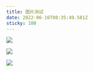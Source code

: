 ```yaml
---
title: 图片测试
date: 2022-06-16T08:35:49.581Z
sticky: 100
---
```

![](images/richard-harris-mod.jpg)

![](images/angels-10.jpg)

![](images/veeterzy-mod.jpg)